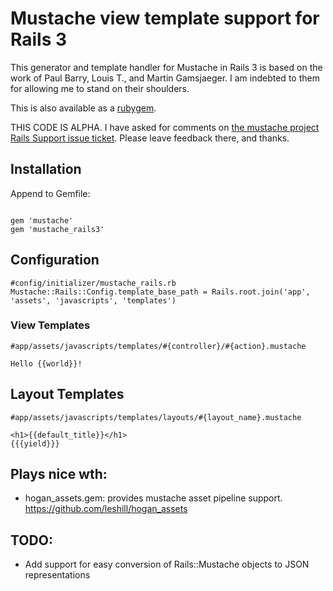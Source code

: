 # Mustache view template support for Rails 3

This generator and template handler for Mustache in Rails 3 is based on the
work of Paul Barry, Louis T., and Martin Gamsjaeger. I am indebted to them
for allowing me to stand on their shoulders.

This is also available as a [rubygem](http://rubygems.org/gems/mustache_rails3).

THIS CODE IS ALPHA. I have asked for comments on [the mustache project Rails
Support issue ticket](http://github.com/defunkt/mustache/issues/#issue/3/comment/294928).
Please leave feedback there, and thanks.


## Installation

Append to Gemfile:

<pre><code>
gem 'mustache'
gem 'mustache_rails3'
</code></pre>


## Configuration

<pre><code>#config/initializer/mustache_rails.rb
Mustache::Rails::Config.template_base_path = Rails.root.join('app', 'assets', 'javascripts', 'templates')
</code></pre>


### View Templates

<pre><code>#app/assets/javascripts/templates/#{controller}/#{action}.mustache

Hello {{world}}!
</code></pre>


## Layout Templates

<pre><code>#app/assets/javascripts/templates/layouts/#{layout_name}.mustache

&lt;h1>{{default_title}}&lt;/h1>
{{{yield}}}
</code></pre>


## Plays nice wth:

* hogan_assets.gem: provides mustache asset pipeline support. https://github.com/leshill/hogan_assets


## TODO:

* Add support for easy conversion of Rails::Mustache objects to JSON representations
